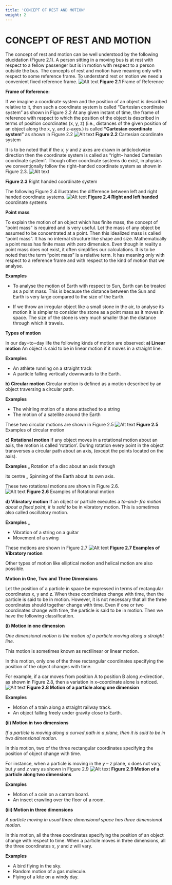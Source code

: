 ```yaml
---
title: 'CONCEPT OF REST AND MOTION'
weight: 2
---
```


# CONCEPT OF REST AND MOTION

The concept of rest and motion can be well understood by the following elucidation (Figure 2.1). A person sitting in a moving bus is at rest with respect to a fellow passenger but is in motion with respect to a person outside the bus. The concepts of rest and motion have meaning only with respect to some reference frame. To understand rest or motion we need a convenient fixed reference frame.
![Alt text](../image_5.png)
**Figure 2.1** Frame of Reference

**Frame of Reference:** 

If we imagine a coordinate system and the position of an object is described relative to it, then such a coordinate system is called “Cartesian coordinate system” as shown in Figure 2.2
At any given instant of time, the frame of reference with respect to which the position of the object is described in terms of position coordinates (x, y, z) (i.e., distances of the given position of an object along the x, y, and z–axes.) is called **“Cartesian coordinate system”** as shown in Figure 2.2
![Alt text](<../fig 2.2.png>)
**Figure 2.2** Cartesian coordinate system

It is to be noted that if the _x, y_ and _z_ axes are drawn in anticlockwise direction then the coordinate system is called as “right– handed Cartesian coordinate system”. Though other coordinate systems do exist, in physics we conventionally follow the right–handed coordinate system as shown in Figure 2.3.
![Alt text](<../fig 2.3.png>)

**Figure 2.3** Right handed coordinate system

The following Figure 2.4 illustrates the difference between left and right handed coordinate systems.
![Alt text](<../fig 2.4.png>)
**Figure 2.4 Right and left handed** coordinate systems

**Point mass** 

To explain the motion of an object which has finite mass, the concept of “point mass” is required and is very useful. Let the mass of any object be assumed to be concentrated at a point. Then this idealized mass is called “point mass”. It has no internal structure like shape and size. Mathematically a point mass has finite mass with zero dimension. Even though in reality a point mass does not exist, it often simplifies our calculations. It is to be noted that the term “point mass” is a relative term. It has meaning only with respect to a reference frame and with respect to the kind of motion that we analyse.

**Examples** 
- To analyse the motion of Earth with respect to Sun, Earth can be treated as a point mass. This is because the distance between the Sun and Earth is very large compared to the size of the Earth.

- If we throw an irregular object like a small stone in the air, to analyse its motion it is simpler to consider the stone as a point mass as it moves in space. The size of the stone is very much smaller than the distance through which it travels.

**Types of motion** 

In our day‒to‒day life the following kinds of motion are observed:
**a) Linear motion** An object is said to be in linear motion if it moves in a straight line.

**Examples** 
- An athlete running on a straight track 
- A particle falling vertically downwards to the Earth.

**b) Circular motion** 
Circular motion is defined as a motion described by an object traversing a circular path.

**Examples** 
- The whirling motion of a stone attached to a string
- The motion of a satellite around the Earth

These two circular motions are shown in Figure 2.5
![Alt text](../image_9.png)
**Figure 2.5** Examples of circular motion

**c) Rotational motion** If any object moves in a rotational motion about an axis, the motion is called ‘rotation’. During rotation every point in the object transverses a circular path about an axis, (except the points located on the axis).

**Examples** „ Rotation of a disc about an axis through

its centre „ Spinning of the Earth about its own axis.

These two rotational motions are shown in Figure 2.6.  
![Alt text](../image_6.png)
**Figure 2.6** Examples of Rotational motion

**d) Vibratory motion** If an object or particle executes a _to–and– fro motion about a fixed point, it is said to_ be in vibratory motion. This is sometimes also called oscillatory motion.

**Examples** „ 
- Vibration of a string on a guitar 
- Movement of a swing

These motions are shown in Figure 2.7
![Alt text](../image_7.png)
**Figure 2.7 Examples of Vibratory motion**

Other types of motion like elliptical motion and helical motion are also possible.

**Motion in One, Two and Three Dimensions** 

Let the position of a particle in space be expressed in terms of rectangular coordinates x, y and z. When these coordinates change with time, then the particle is said to be in motion. However, it is not necessary that all the three coordinates should together change with time. Even if one or two coordinates change with time, the particle is said to be in motion. Then we have the following classification.

**(i) Motion in one dimension**

_One dimensional motion is the motion of a particle moving along a straight line._

This motion is sometimes known as rectilinear or linear motion.

In this motion, only one of the three rectangular coordinates specifying the position of the object changes with time.

For example, if a car moves from position A to position B along _x_–direction, as shown in Figure 2.8, then a variation in x–coordinate alone is noticed.
![Alt text](../image_10.png)
**Figure 2.8 Motion of a particle along one dimension**

**Examples** 
- Motion of a train along a straight railway track. 
- An object falling freely under gravity close to Earth.

**(ii) Motion in two dimensions** 

_If a particle is moving along a curved_ _path in a plane, then it is said to be in two dimensional motion._

In this motion, two of the three rectangular coordinates specifying the position of object change with time.

For instance, when a particle is moving in the _y – z_ plane, x does not vary, but _y_ and _z_ vary as shown in Figure 2.9
![Alt text](<../fig 2.6.png>)
**Figure 2.9 Motion of a particle along two dimensions**

**Examples** 
- Motion of a coin on a carrom board. 
- An insect crawling over the floor of a room. 

**(iii) Motion in three dimensions** 

_A particle moving in usual three_ _dimensional space has three dimensional motion._

In this motion, all the three coordinates specifying the position of an object change with respect to time. When a particle moves in three dimensions, all the three coordinates _x_, _y_ and _z_ will vary.

**Examples**  
- A bird flying in the sky. 
- Random motion of a gas molecule. 
- Flying of a kite on a windy day.